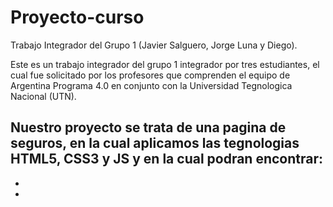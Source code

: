 # Proyecto-curso
Trabajo Integrador del Grupo 1 (Javier Salguero, Jorge Luna y Diego).

Este es un trabajo integrador del grupo 1 integrador por tres estudiantes, 
el cual fue solicitado por los profesores que comprenden el equipo de Argentina Programa 4.0 
en conjunto con la Universidad Tegnologica Nacional (UTN).

Nuestro proyecto se trata de una pagina de seguros, 
en la cual aplicamos las tegnologias HTML5, CSS3 y JS y en la cual podran encontrar:
-
-
-
